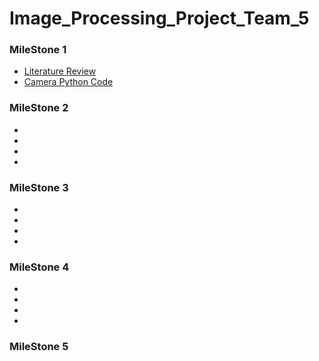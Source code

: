 # Image_Processing_Project_Team_5
### MileStone 1
- [Literature Review]()
- [Camera Python Code](/Milestone_01_Team_5/camera_live.py)
### MileStone 2
-
-
-
-
### MileStone 3
-
-
-
-
### MileStone 4
-
-
-
-
### MileStone 5